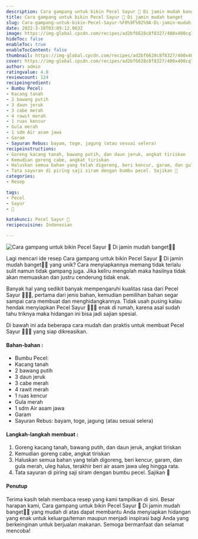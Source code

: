 ```yaml
---
description: Cara gampang untuk bikin Pecel Sayur 💚 Di jamin mudah banget"
title: Cara gampang untuk bikin Pecel Sayur 💚 Di jamin mudah banget
slug: Cara-gampang-untuk-bikin-Pecel-Sayur-%F0%9F%92%9A-Di-jamin-mudah-banget
date: 2022-3-10T03:09:12.063Z
image: https://img-global.cpcdn.com/recipes/ad2bf6628c8f8327/400x400cq70/photo.jpg
hideToc: false
enableToc: true
enableTocContent: false
thumbnail: https://img-global.cpcdn.com/recipes/ad2bf6628c8f8327/400x400cq70/photo.jpg
cover: https://img-global.cpcdn.com/recipes/ad2bf6628c8f8327/400x400cq70/photo.jpg
author: admin
ratingvalue: 4.8
reviewcount: 124
recipeingredient:
- Bumbu Pecel:
- Kacang tanah
- 2 bawang putih
- 3 daun jeruk
- 3 cabe merah
- 4 rawit merah
- 1 ruas kencur
- Gula merah
- 1 sdm Air asam jawa
- Garam
- Sayuran Rebus: bayam, toge, jagung (atau sesuai selera)
recipeinstructions:
- Goreng kacang tanah, bawang putih, dan daun jeruk, angkat tiriskan
- Kemudian goreng cabe, angkat tiriskan
- Haluskan semua bahan yang telah digoreng, beri kencur, garam, dan gula merah, uleg halus, terakhir beri air asam jawa uleg hingga rata.
- Tata sayuran di piring saji siram dengan bumbu pecel. Sajikan 💚
categories:
- Resep

tags:
- Pecel
- Sayur
- 💚

katakunci: Pecel Sayur 💚
recipecuisine: Indonesian

---
```


![Cara gampang untuk bikin Pecel Sayur 💚 Di jamin mudah banget👩‍🍳](https://img-global.cpcdn.com/recipes/ad2bf6628c8f8327/400x400cq70/photo.jpg)

Lagi mencari ide resep Cara gampang untuk bikin Pecel Sayur 💚 Di jamin mudah banget👩‍🍳 yang unik? Cara menyiapkannya memang tidak terlalu sulit namun tidak gampang juga. Jika keliru mengolah maka hasilnya tidak akan memuaskan dan justru cenderung tidak enak.

Banyak hal yang sedikit banyak mempengaruhi kualitas rasa dari Pecel Sayur 💚👩‍🍳, pertama dari jenis bahan, kemudian pemilihan bahan segar sampai cara membuat dan menghidangkannya. Tidak usah pusing kalau hendak menyiapkan Pecel Sayur 💚👩‍🍳 enak di rumah, karena asal sudah tahu triknya maka hidangan ini bisa jadi sajian spesial.

Di bawah ini ada beberapa cara mudah dan praktis untuk membuat Pecel Sayur 💚👩‍🍳 yang siap dikreasikan.

<!--inarticleads1-->

#### Bahan-bahan :

- Bumbu Pecel:
- Kacang tanah
- 2 bawang putih
- 3 daun jeruk
- 3 cabe merah
- 4 rawit merah
- 1 ruas kencur
- Gula merah
- 1 sdm Air asam jawa
- Garam
- Sayuran Rebus: bayam, toge, jagung (atau sesuai selera)

<!--inarticleads2-->

#### Langkah-langkah membuat :

1. Goreng kacang tanah, bawang putih, dan daun jeruk, angkat tiriskan
1. Kemudian goreng cabe, angkat tiriskan
1. Haluskan semua bahan yang telah digoreng, beri kencur, garam, dan gula merah, uleg halus, terakhir beri air asam jawa uleg hingga rata.
1. Tata sayuran di piring saji siram dengan bumbu pecel. Sajikan 💚

#### Penutup

Terima kasih telah membaca resep yang kami tampilkan di sini. Besar harapan kami, Cara gampang untuk bikin Pecel Sayur 💚 Di jamin mudah banget👩‍🍳 yang mudah di atas dapat membantu Anda menyiapkan hidangan yang enak untuk keluarga/teman maupun menjadi inspirasi bagi Anda yang berkeinginan untuk berjualan makanan. Semoga bermanfaat dan selamat mencoba!